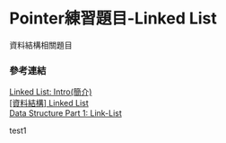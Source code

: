 # Pointer練習題目-Linked List
資料結構相關題目

### 參考連結
[Linked List: Intro(簡介)](http://alrightchiu.github.io/SecondRound/linked-list-introjian-jie.html)  
[\[資料結構\] Linked List](https://hackmd.io/@Zero871015/H12vTu8aX?type=view)  
[Data Structure Part 1: Link-List](https://140.115.71.152/public/upload/9e8ff22d69.pdf)  

test1